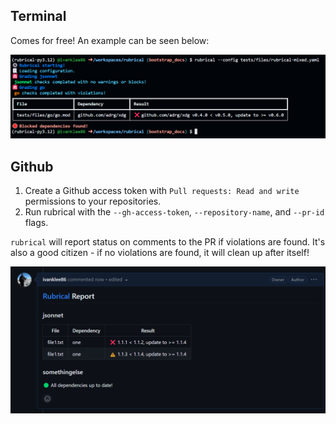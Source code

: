 ## Terminal

Comes for free!  An example can be seen below:

![rubrical](https://github.com/ivanklee86/rubrical/blob/main/docs/images/rubrical.png?raw=true)

## Github

1. Create a Github access token with `Pull requests: Read and write` permissions to your repositories.
2. Run rubrical with the `--gh-access-token`, `--repository-name`, and `--pr-id` flags.

`rubrical` will report status on comments to the PR if violations are found.  It's also a good citizen - if no violations are found, it will clean up after itself!

![Github comment](images/gh-comment.png)
